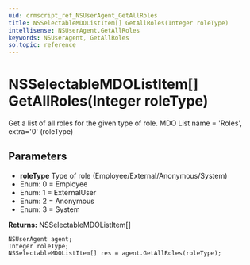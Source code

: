 ```yaml
---
uid: crmscript_ref_NSUserAgent_GetAllRoles
title: NSSelectableMDOListItem[] GetAllRoles(Integer roleType)
intellisense: NSUserAgent.GetAllRoles
keywords: NSUserAgent, GetAllRoles
so.topic: reference
---
```


# NSSelectableMDOListItem[] GetAllRoles(Integer roleType)

Get a list of all roles for the given type of role. MDO List name = 'Roles', extra='0' (roleType)

## Parameters

* **roleType** Type of role (Employee/External/Anonymous/System)
* Enum: 0 = Employee
* Enum: 1 = ExternalUser
* Enum: 2 = Anonymous
* Enum: 3 = System

**Returns:** NSSelectableMDOListItem[]

```crmscript
NSUserAgent agent;
Integer roleType;
NSSelectableMDOListItem[] res = agent.GetAllRoles(roleType);
```

